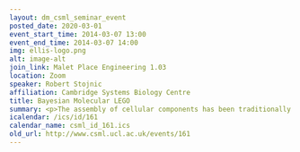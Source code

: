 ```yaml
---
layout: dm_csml_seminar_event
posted_date: 2020-03-01
event_start_time: 2014-03-07 13:00
event_end_time: 2014-03-07 14:00
img: ellis-logo.png
alt: image-alt
join_link: Malet Place Engineering 1.03
location: Zoom
speaker: Robert Stojnic
affiliation: Cambridge Systems Biology Centre
title: Bayesian Molecular LEGO
summary: <p>The assembly of cellular components has been traditionally modelled using differential equations. In this work I will present a new formalism that yields a model similar to Bayesian Networks where every node represents one molecule. The intuition behind the model can be captured with an analogy to LEGO building blocks where blocks (=molecules) are successively added to create the final molecular structure. I will show that the structure can be reverse-engineered from measurements of molecular abundance under perturbation. I will discuss the Bayesian approach to structure inference, and derive an efficient maximum a-posteriori inference scheme with uniform priors. I will discuss how the choice of prior has crucial influence on the success of inference.</p>
icalendar: /ics/id/161
calendar_name: csml_id_161.ics
old_url: http://www.csml.ucl.ac.uk/events/161
---
```

